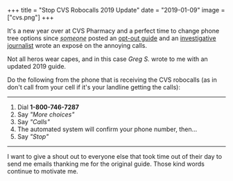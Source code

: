 +++
title = "Stop CVS Robocalls 2019 Update"
date = "2019-01-09"
image = ["cvs.png"]
+++

It's a new year over at CVS Pharmacy and a perfect time to change phone tree
options since <em><abbr title="me">someone</abbr></em> posted an [opt-out guide](/posts/2017-08-10-stop-cvs-robo) and an [investigative journalist](https://abc13.com/news/abc13-gets-cvs-automated-prescription-calls-to-stop/1776140/) wrote an exposé on the annoying calls.

Not all heros wear capes, and in this case <em>Greg S.</em> wrote to me with an
updated 2019 guide.<!--more-->

Do the following from the phone that is receiving the CVS robocalls (as in don't call from your cell if it's your landline getting the calls):

---

<ol>
  <li>Dial <strong>1-800-746-7287</strong>
  <li>Say <em>"More choices"</em>
  <li>Say <em>"Calls"</em>
  <li>The automated system will confirm your phone number, then...
  <li>Say <em>"Stop"</em>
</ol>

---

I want to give a shout out to everyone else that took time out of their day to send me emails thanking me for the original guide. Those kind words continue to motivate me.
